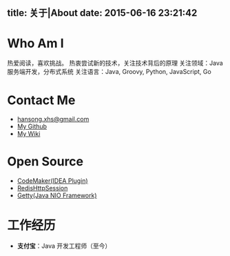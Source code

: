 title: 关于|About
date: 2015-06-16 23:21:42
---

# Who Am I

热爱阅读，喜欢挑战。
热衷尝试新的技术，关注技术背后的原理
关注领域：Java 服务端开发，分布式系统
关注语言：Java, Groovy, Python, JavaScript, Go

# Contact Me

- hansong.xhs@gmail.com
- [My Github](https://github.com/x-hansong)
- [My Wiki](http://wiki.xiaohansong.com)

# Open Source
- [CodeMaker(IDEA Plugin)](https://github.com/x-hansong/CodeMaker)
- [RedisHttpSession](https://github.com/x-hansong/RedisHttpSession)
- [Getty(Java NIO Framework)](https://github.com/x-hansong/Getty)

# 工作经历
- **支付宝**：Java 开发工程师（至今）